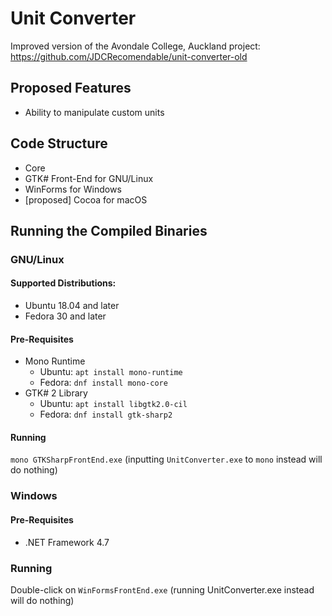 # Unit Converter
Improved version of the Avondale College, Auckland project:
https://github.com/JDCRecomendable/unit-converter-old

## Proposed Features
* Ability to manipulate custom units

## Code Structure
* Core
* GTK# Front-End for GNU/Linux
* WinForms for Windows
* [proposed] Cocoa for macOS

## Running the Compiled Binaries
### GNU/Linux
#### Supported Distributions:
* Ubuntu 18.04 and later
* Fedora 30 and later

#### Pre-Requisites
* Mono Runtime
  * Ubuntu: `apt install mono-runtime`
  * Fedora: `dnf install mono-core`
* GTK# 2 Library
  * Ubuntu: `apt install libgtk2.0-cil`
  * Fedora: `dnf install gtk-sharp2`

#### Running
`mono GTKSharpFrontEnd.exe`
(inputting `UnitConverter.exe` to `mono` instead will do nothing)

### Windows
#### Pre-Requisites
* .NET Framework 4.7

### Running
Double-click on `WinFormsFrontEnd.exe`
(running UnitConverter.exe instead will do nothing)
